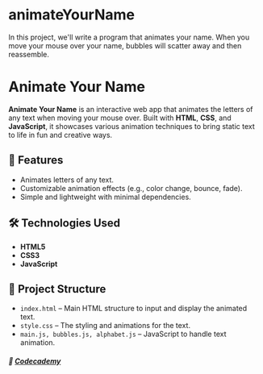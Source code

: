 # animateYourName

In this project, we'll write a program that animates your name. When you move your mouse over your name, bubbles will scatter away and then reassemble.

# Animate Your Name

**Animate Your Name** is an interactive web app that animates the letters of any text when moving your mouse over. Built with **HTML**, **CSS**, and **JavaScript**, it showcases various animation techniques to bring static text to life in fun and creative ways.

## 🚀 Features
- Animates letters of any text.
- Customizable animation effects (e.g., color change, bounce, fade).
- Simple and lightweight with minimal dependencies.

## 🛠 Technologies Used
- **HTML5**
- **CSS3**
- **JavaScript**

## 📂 Project Structure
- `index.html` – Main HTML structure to input and display the animated text.
- `style.css` – The styling and animations for the text.
- `main.js, bubbles.js, alphabet.js` – JavaScript to handle text animation.

##### 🔗 [Codecademy](https://www.codecademy.com/)  
